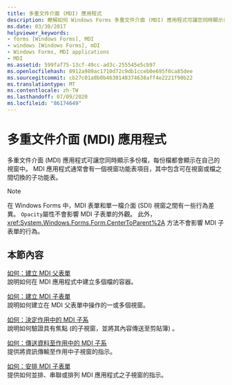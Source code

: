 ```yaml
---
title: 多重文件介面 (MDI) 應用程式
description: 瞭解如何 Windows Forms 多重文件介面 (MDI) 應用程式可讓您同時顯示多份檔，每份檔都會顯示在自己的視窗中。
ms.date: 03/30/2017
helpviewer_keywords:
- forms [Windows Forms], MDI
- windows [Windows Forms], mDI
- Windows Forms, MDI applications
- MDI
ms.assetid: 599faf75-13cf-49cc-ad3c-255545e5cb97
ms.openlocfilehash: 0912a989ac1710d72c9db1cceb0e695f0ca85dee
ms.sourcegitcommit: cb27c01a8b0b4630148374638aff4e2221f90b22
ms.translationtype: MT
ms.contentlocale: zh-TW
ms.lasthandoff: 07/09/2020
ms.locfileid: "86174649"
---
```

# <a name="multiple-document-interface-mdi-applications"></a>多重文件介面 (MDI) 應用程式
多重文件介面 (MDI) 應用程式可讓您同時顯示多份檔，每份檔都會顯示在自己的視窗中。 MDI 應用程式通常會有一個視窗功能表項目，其中包含可在視窗或檔之間切換的子功能表。  
  
> [!NOTE]
> 在 Windows Forms 中，MDI 表單和單一檔介面 (SDI) 視窗之間有一些行為差異。 `Opacity`屬性不會影響 MDI 子表單的外觀。 此外， <xref:System.Windows.Forms.Form.CenterToParent%2A> 方法不會影響 MDI 子表單的行為。  
  
## <a name="in-this-section"></a>本節內容  
 [如何：建立 MDI 父表單](how-to-create-mdi-parent-forms.md)  
 說明如何在 MDI 應用程式中建立多個檔的容器。  
  
 [如何：建立 MDI 子表單](how-to-create-mdi-child-forms.md)  
 說明如何建立在 MDI 父表單中操作的一或多個視窗。  
  
 [如何：決定作用中的 MDI 子系](how-to-determine-the-active-mdi-child.md)  
 說明如何驗證具有焦點 (的子視窗，並將其內容傳送至剪貼簿) 。  
  
 [如何：傳送資料至作用中的 MDI 子系](how-to-send-data-to-the-active-mdi-child.md)  
 提供將資訊傳輸至作用中子視窗的指示。  
  
 [如何：安排 MDI 子表單](how-to-arrange-mdi-child-forms.md)  
 提供如何並排、串聯或排列 MDI 應用程式之子視窗的指示。
